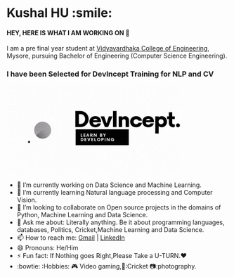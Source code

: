 <h1> Kushal HU :smile: </h1>
<h4> HEY, HERE IS WHAT I AM WORKING ON 👋 </h4>

I am a pre final year student at [Vidyavardhaka College of Engineering](https://vvce.ac.in/), Mysore, pursuing Bachelor of Engineering (Computer Science Engineering).

<h3>I have been Selected for DevIncept Training for NLP and CV</h3>

![DevIncept Training](Devincept.gif)



- 🔭 I’m currently working on Data Science and Machine Learning.
- 🌱 I’m currently learning Natural language processing and Computer Vision.
- 👯 I’m looking to collaborate on Open source projects in the domains of Python, Machine Learning and Data Science.
- 💬 Ask me about: Literally anything. Be it about programming languages, databases, Politics, Cricket,Machine Learning and Data Science.
- 📫 How to reach me: [Gmail](hukushal@gmail.com) | [LinkedIn](https://www.linkedin.com/in/kushal-hu-0bb3351a7/)
- 😄 Pronouns: He/Him
- ⚡ Fun fact: If Nothing goes Right,Please Take a U-TURN.:heart:
- :bowtie: :Hobbies: :video_game: Video gaming,🏏:Cricket 📷:photography.
